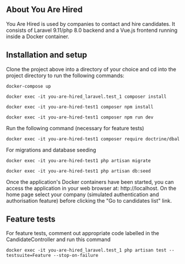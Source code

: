 ## About You Are Hired

You Are Hired is used by companies to contact and hire candidates. It consists of Laravel 9.11/php 8.0 backend and a Vue.js frontend running inside a Docker container. 

## Installation and setup

Clone the project above into a directory of your choice and cd into the project directory to run the following commands:

```
docker-compose up
```
```
docker exec -it you-are-hired_laravel.test_1 composer install
```
```
docker exec -it you-are-hired-test1 composer npm install
```
```
docker exec -it you-are-hired-test1 composer npm run dev
```
Run the following command (necessary for feature tests)

```
docker exec -it you-are-hired-test1 composer require doctrine/dbal
```
For migrations and database seeding

```
docker exec -it you-are-hired-test1 php artisan migrate
```
```
docker exec -it you-are-hired-test1 php artisan db:seed
```

Once the application's Docker containers have been started, you can access the application in your web browser at: http://localhost. On the home page select your company (simulated authentication and authorisation feature) before clicking the "Go to candidates list" link.

## Feature tests

For feature tests, comment out appropriate code labelled in the CandidateController and run this command

```
docker exec -it you-are-hired_laravel.test_1 php artisan test --testsuite=Feature --stop-on-failure
```